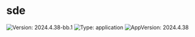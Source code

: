 <!-- Warning: Do not manually edit this file. See notes on gluon + helm-docs at the end of this file for more information. -->
# sde

![Version: 2024.4.38-bb.1](https://img.shields.io/badge/Version-2024.4.38--bb.1-informational?style=flat-square) ![Type: application](https://img.shields.io/badge/Type-application-informational?style=flat-square) ![AppVersion: 2024.4.38](https://img.shields.io/badge/AppVersion-2024.4.38-informational?style=flat-square) 
